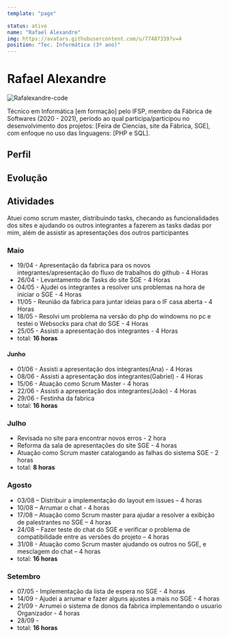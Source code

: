 ```yaml
---
template: "page"

status: ativo
name: "Rafael Alexandre"
img: https://avatars.githubusercontent.com/u/77407339?v=4
position: "Tec. Informática (3º ano)"
---
```


# Rafael Alexandre

 ![Rafalexandre-code](https://avatars.githubusercontent.com/u/77407339?v=4)

Técnico em Informática [em formação] pelo IFSP, membro da Fábrica de Softwares (2020 - 2021), período ao qual participa/participou no desenvolvimento dos projetos: [Feira de Ciencias, site da Fábrica, SGE], com enfoque no uso das linguagens: [PHP e SQL].

## Perfil

## Evolução

## Atividades
Atuei como scrum master, distribuindo tasks, checando as funcionalidades dos sites e ajudando os outros integrantes a fazerem as tasks dadas por mim, além de assistir as apresentações dos outros participantes

### Maio
- 19/04 - Apresentação da fabrica para os novos integrantes/apresentação do fluxo de trabalhos do github - 4 Horas
- 26/04 - Levantamento de Tasks do site SGE - 4 Horas
- 04/05 - Ajudei os integrantes a resolver uns problemas na hora de iniciar o SGE - 4 Horas 
- 11/05 - Reunião da fabrica para juntar ideias para o IF casa aberta - 4 Horas
- 18/05 - Resolvi um problema na versão do php do windowns no pc e testei o Websocks para chat do SGE - 4 Horas 
- 25/05 - Assisti a apresentação dos integrantes -  4 Horas
- total: **16 horas**

#### Junho
- 01/06 - Assisti a apresentação dos integrantes(Ana) - 4 Horas
- 08/06 - Assisti a apresentação dos integrantes(Gabriel) - 4 Horas
- 15/06 - Atuação como Scrum Master - 4 horas
- 22/06 - Assisti a apresentação dos integrantes(João) - 4 Horas
- 29/06 - Festinha da fabrica
- total: **16 horas**

### Julho
- Revisada no site para  encontrar novos erros - 2 hora
- Reforma da sala de apresentações do site SGE - 4 horas
- Atuação como Scrum master catalogando as falhas do sistema SGE - 2 horas
- total: **8 horas**

### Agosto
- 03/08 – Distribuir a implementação do layout em issues – 4 horas 
- 10/08 – Arrumar o chat - 4 horas
- 17/08 – Atuação como Scrum master para ajudar a resolver a exibição de palestrantes no SGE – 4 horas
- 24/08 – Fazer teste do chat do SGE e verificar o problema de compatibilidade entre as versões do projeto – 4 horas
- 31/08 - Atuação como Scrum master ajudando os outros no SGE, e mesclagem do chat – 4 horas
- total: **16 horas**

### Setembro
- 07/05 - Implementação da lista de espera no SGE - 4 horas
- 14/09 - Ajudei a arrumar e fazer alguns ajustes a mais no SGE - 4 horas
- 21/09 - Arrumei o sistema de donos da fabrica implementando o usuario Organizador - 4 horas
- 28/09 -
- total: **16 horas**